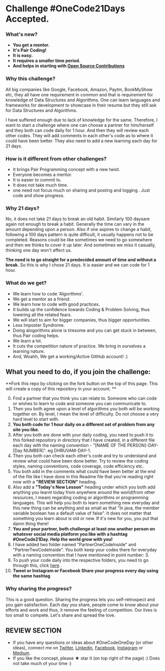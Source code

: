 # Challenge #OneCode21Days Accepted. 

### What's new?
* **You get a mentor.**
* **It's Pair Coding!**
* **It is easy.**
* **It requires a smaller time period.**
* **And helps in starting with [Open Source Contributions](https://www.quora.com/What-really-is-open-source-contribution)**

### Why this challenge? 
All big companies like Google, Facebook, Amazon, Paytm, BookMyShow etc, they all have one requirement in common and that is requirement for knowledge of Data Structures and Algorithms. One can learn languages and frameworks for development to showcase in their resume but they still ask for Data Structures and Algorithms.

I have suffered enough due to lack of knowledge for the same. Therefore, I want to start a challenge where one can choose a partner for him/herself and they both can code daily for 1 hour. And then they will review each other codes.  They will add comments in each other's code as to where it could have been better. They also need to add a new learning each day for 21 days.

### How is it different from other challenges?
* It brings Pair Programming concept with a new twist.
* Everyone becomes a mentor.
* It is easier to commit to.
* It does not take much time.
* one need not focus much on sharing and posting and logging
. Just code and show progress.

### Why 21 days?
No, it does not take 21 days to break an old habit. Similarly 100 daysare again not enough to break a habit. Generally the time can vary in the amount depending upon a person. Also if one aspires to change a habit, following a 100 days pattern is quite difficult, it usually happens not to be completed. Reasons could be like sometimes we need to go somewhere and then we thinks to cover it up later. And sometimes we miss it casually, thinking one day won't affect us. 

**The need is to go straight for a predecided amount of time and without a break.** So this is why I chose 21 days. It is easier and we can code for 1 hour. 


### What do we get?
* We learn how to code 'Algorithms'. 
* We get a mentor as a friend. 
* We learn how to code with good practices.
* It builds up the confidence towards Coding & Problem Solving, thus lowering all the related fears.
* We will start to aim for bigger companies, thus bigger opportunities.
* Less Imposter Syndrome.
* Doing alogorithms alone is tiresome and you can get stuck in between, thus Pair coding helps.
* We learn a lot.
* It cuts the competition nature of practice. We bring in ourselves a learning nature.
* And, Woahh, We get a working/Active GitHub account! :)



## What you need to do, if you join the challenge:
**Fork this repo by clicking on the fork button on the top of this page. This will create a copy of this repository in your account.
** 

0. Find a partner that you think you can relate to. Someone who can code or wishes to learn to code and someone you can communicate to.  
1. Then you both agree upon a level of algorithms you both will be working together on. By level, I mean the level of difficulty. Do not choose a very hard level to start with.   
2. **You both code for 1 hour daily on a different set of problem from any site you like.**  
3. After you both are done with your daily coding, you need to push it to this forked repository in directory that I have created, in a different file each day with the naming convention - "[NAME OF THE PERSON]-DAY-[Day NUMBER]". eg DHRUVAM-DAY-1.
4. Then you both can check each other's code and try to understand and review what could have been done better. Try to review the coding styles, naming conventions, code coverage, code efficiency etc.
5. You both add in the comments what could have been better at the end of the file like I have done in this Readme file that you're reading right now with a **"REVIEW SECTION"** heading.
6. Also add a **"Today's New Lesson"** heading under which you both add anything you learnt today from anywhere around the world(from other resources, I mean) regarding coding or algorithms or programming languages. This will help you both to learn something new everyday and this new thing can be anything and as small as that "In java, the member variable boolean has a default value of false". It does not matter that something you learn about is old or new. If it's new for you, you put that damn thing there!
7. **You and your partner, both challenge at least one another person on whatever social media platform you like with a hashtag  #OneCode21Day. Help the world grow with you!**
8. I have added two folder named "PartnerOneCodeInside" and "PartnerTwoCodeInside". You both keep your codes there for everyday with a naming convention that I have mentioned in point number: 3.
9. To push your code daily into the respective folders, you need to go through this, click [here](https://github.com/Roshanjossey/first-contributions) . 
10. **Tweet or Instagram or Facebook Share your progress every day using the same hashtag**


### Why sharing the progress?
This is a good question. Sharing the progress lets you self-retrospect and you gain satisfaction. Each day you share, people come to know about your efforts and work and thus, it remove the feeling of competition. Our lives is too small to compete. Let's share and spread the love.


## REVIEW SECTION
* If you have any questions or ideas about #OneCodeOneDay (or other ideas), connect me on [Twitter](https://twitter.com/PretentiousData), [Linkedin](https://www.linkedin.com/in/dhruvam), [Facebook](https://www.facebook.com/ITasteALiquorNeverBrewed), [Instagram](https://www.instagram.com/dhruvamsharma/) or [Medium](https://medium.com/@dhruvamsharma).  
* If you like the concept, please &#9733; star it (on top right of the page) :) Does not take much of your time :)
